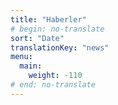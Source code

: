 ```yaml
---
title: "Haberler"
# begin: no-translate
sort: "Date"
translationKey: "news"
menu:
  main:
    weight: -110
# end: no-translate
---
```


